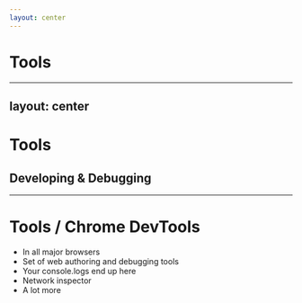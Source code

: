 ```yaml
---
layout: center
---
```


# Tools

---
layout: center
---

# Tools

## Developing & Debugging

---

# Tools / Chrome DevTools

- In all major browsers
- Set of web authoring and debugging tools
- Your console.logs end up here
- Network inspector
- A lot more
